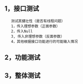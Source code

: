 ## 1，接口测试
```
   测试其健壮性（是否有线程问题）
   1，传入理想参数（正面参数）
   2，传入Null
   3, 传入非理想参数（反面参数）
   4，其他根据接口功能进行的可能输入情况
```
## 2，功能测试
## 3，整体测试
